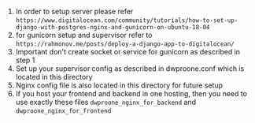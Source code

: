 1. In order to setup server please refer `https://www.digitalocean.com/community/tutorials/how-to-set-up-django-with-postgres-nginx-and-gunicorn-on-ubuntu-18-04`
2. for gunicorn setup and supervisor refer to `https://rahmonov.me/posts/deploy-a-django-app-to-digitalocean/` 
3. Important don't create socket or service for gunicorn as described in step 1
4. Set up your supervisor config as described in dwproone.conf which is located in this directory
5. Nginx config file is also located in this directory for future setup
6. If you host your frontend and backend in one hosting, then you need to use exactly these files 
`dwproone_nginx_for_backend` and `dwproone_nginx_for_frontend`